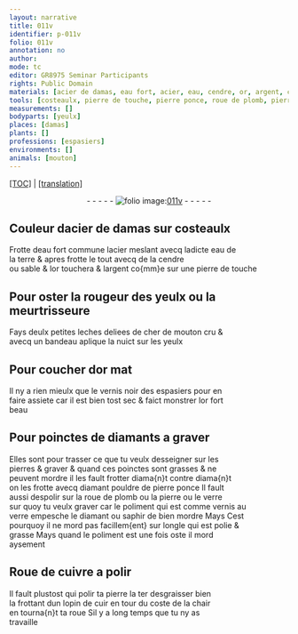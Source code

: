 ```yaml
---
layout: narrative
title: 011v
identifier: p-011v
folio: 011v
annotation: no
author:
mode: tc
editor: GR8975 Seminar Participants
rights: Public Domain
materials: [acier de damas, eau fort, acier, eau, cendre, or, argent, cher de mouton cru, or mat, diamants, diama{n}t, pouldre de pierre ponce, plomb, pierre, verre, diamant, saphir, ongle, cuivre, cuir]
tools: [costeaulx, pierre de touche, pierre ponce, roue de plomb, pierre, verre, Roue de cuivre, roue]
measurements: []
bodyparts: [yeulx]
places: [damas]
plants: []
professions: [espasiers]
environments: []
animals: [mouton]
---
```


<p><a href="{{ site.baseurl }}/diplomatic/" target="_blank">[TOC]</a> | <a href="{{ site.baseurl }}/texts/p-011v_tl/ target="_blank"">[translation]</a></p><div class="folio" align="center">- - - - - <a href="http://gallica.bnf.fr/ark:/12148/btv1b10500001g/f28.image" target="_blank"><img src="https://cu-mkp.github.io/2017-workshop-edition/assets/photo-icon.png" alt="folio image: " style="display:inline-block; margin-bottom:-3px;"/>011v</a> - - - - - </div>  
  

## Couleur d<span class="m">acier de <span class="pl">damas</span></span> sur <span class="tl">costeaulx</span>

 
Frotte d<span class="m">eau fort</span> commune l<span class="m">acier</span> meslant avecq ladicte <span class="m">eau</span> de<br/> la terre  & apres frotte le tout avecq de la <span class="m">cendre</span><br/> ou sable & l<span class="m">or</span> touchera & l<span class="m">argent</span> co{mm}e sur une <span class="tl">pierre de touche</span>

 
  

## Pour oster la rougeur des <span class="bp">yeulx</span> ou la meurtrisseure

 
Fays deulx petites leches deliees de <span class="m">cher de <span class="al">mouton</span> cru</span> & <br/> avecq un bandeau aplique la nuict sur les <span class="bp">yeulx</span>

 
  

## Pour coucher d<span class="m">or mat</span>

 
Il ny a rien mieulx que le vernis noir des <span class="pro">espasiers</span> pour en<br/> faire assiete car il est bien tost sec & faict monstrer l<span class="m">or</span> fort<br/> beau

 
  

## Pour poinctes de <span class="m">diamants</span> a graver

 
Elles sont pour trasser ce que tu veulx desseigner sur les<br/> pierres & graver & quand ces poinctes sont grasses & ne<br/> peuvent mordre il les fault frotter <span class="m">diama{n}t</span> contre <span class="m">diama{n}t</span><br/> on les frotte avecq <span class="del">diamant</span> <span class="m">pouldre de <span class="tl">pierre ponce</span></span> Il fault<br/> aussi despolir sur la <span class="tl">roue de <span class="m">plomb</span></span> ou la <span class="m"><span class="tl">pierre</span></span> ou le <span class="m"><span class="tl">verre</span></span><br/> sur quoy tu veulx graver car le poliment qui est comme vernis au<br/> <span class="m">verre</span> empesche le <span class="m">diamant</span> ou <span class="m">saphir</span> de bien mordre <span class="del">Mays</span> Cest<br/> pourquoy il ne mord pas facillem{ent} sur l<span class="m">ongle</span> qui est polie &<br/> grasse Mays quand le poliment est une fois oste il mord<br/> aysement

 
  

## <span class="tl">Roue de <span class="m">cuivre</span></span> a polir

 
Il fault plustost qui polir ta <span class="m">pierre</span> la <span class="del">ter</span> desgraisser bien<br/> la frottant dun lopin de <span class="m">cuir</span> <span class="del">en tour</span> du coste de la chair<br/> en tourna{n}t ta <span class="tl">roue</span> Sil y a long temps que tu ny as<br/> travaille

